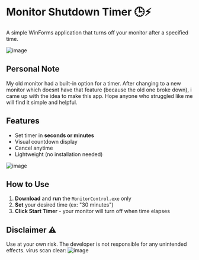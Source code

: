 # Monitor Shutdown Timer 🕒⚡

A simple WinForms application that turns off your monitor after a specified time.

![image](https://github.com/user-attachments/assets/7ae323db-f824-4a2e-8254-7466f98c60c6)


## Personal Note
My old monitor had a built-in option for a timer. After changing to a new monitor which doesnt have that feature (because the old one broke down), i came up with the idea to make this app. Hope anyone who struggled like me will find it simple and helpful.


## Features 
- Set timer in **seconds or minutes**
- Visual countdown display
- Cancel anytime
- Lightweight (no installation needed)


![image](https://github.com/user-attachments/assets/b37e6ff2-c3df-43c5-a414-225b130a64a6)


## How to Use 
1. **Download** and **run** the  `MonitorControl.exe` only
2. **Set** your desired time (ex: "30 minutes")
3. **Click Start Timer** - your monitor will turn off when time elapses

## Disclaimer ⚠
Use at your own risk. The developer is not responsible for any unintended effects.
virus scan clear:
![image](https://github.com/user-attachments/assets/20d69835-c1eb-42e0-bd34-da3a52f9046d)
